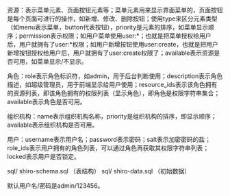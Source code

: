 资源：表示菜单元素、页面按钮元素等；菜单元素用来显示界面菜单的，页面按钮是每个页面可进行的操作，如新增、修改、删除按钮；使用type来区分元素类型（如menu表示菜单，button代表按钮），priority是元素的排序，如菜单显示顺序；permission表示权限；如用户菜单使用user:*；也就是把菜单授权给用户后，用户就拥有了user:*权限；如用户新增按钮使用user:create，也就是把用户新增按钮授权给用户后，用户就拥有了user:create权限了；available表示资源是否可用，如菜单显示/不显示。

角色：role表示角色标识符，如admin，用于后台判断使用；description表示角色描述，如超级管理员，用于前端显示给用户使用；resource_ids表示该角色拥有的资源列表，即该角色拥有的权限列表（显示角色），即角色是权限字符串集合；available表示角色是否可用。

组织机构：name表示组织机构名称，priority是组织机构的排序，即显示顺序；available表示组织机构是否可用。

用户：username表示用户名；password表示密码；salt表示加密密码的盐；role_ids表示用户拥有的角色列表，可以通过角色再获取其权限字符串列表；locked表示用户是否锁定。

sql/ shiro-schema.sql （表结构）
sql/ shiro-data.sql  （初始数据）
 
默认用户名/密码是admin/123456。